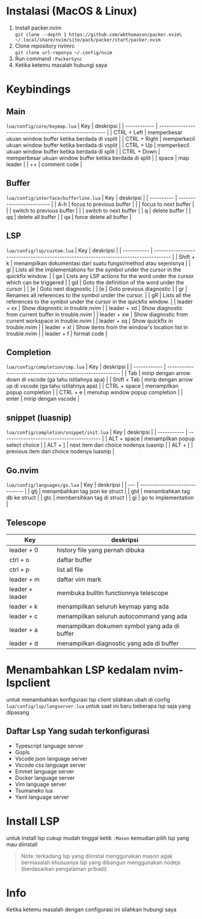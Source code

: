 # Instalasi (MacOS & Linux)
1. Install packer.nvim  
`git clone --depth 1 https://github.com/wbthomason/packer.nvim\
 ~/.local/share/nvim/site/pack/packer/start/packer.nvim`
2. Clone repository nvimrc  
`git clone url-reponya ~/.config/nvim`
3. Run command `:PackerSync`
4. Ketika ketemu masalah hubungi saya


# Keybindings

## Main
`lua/config/core/keymap.lua`
| Key          | deskripsi                                                |
| ------------ | -------------------------------------------------------- |
| CTRL + Left  | memperbesar ukuan window buffer ketika berdada di vsplit |
| CTRL + Right | memperkecil ukuan window buffer ketika berdada di vsplit |
| CTRL + Up    | memperkecil ukuan window buffer ketika berdada di split  |
| CTRL + Down  | memperbesar ukuan window buffer ketika berdada di split  |
| space        | map leader                                               |
| ++           | comment code                                             |

## Buffer 
`lua/config/interface/bufferline.lua`
| Key        | deskripsi                 |
| ---------- | ------------------------- |
| A-h        | focus to previous buffer  |
| <A-l>      | focus to next buffer      |
| <A-H>      | switch to previous buffer |
| <A-L>      | switch to next buffer     |
| <Leader>q  | delete buffer             |
| <Leader>qq | delete all buffer         |
| <Leader>qa | force delete all buffer   |

## LSP
`lua/config/lsp/custom.lua`
| Key         | deskripsi                                                                             |
| ----------- | ------------------------------------------------------------------------------------- |
| Shift + k   | menampilkan dokumentasi dari suatu fungsi/method atau sejenisnya                      |
| gi          | Lists all the implementations for the symbol under the cursor in the quickfix window. |
| ga          | Lists any LSP actions for the word under the cursor which can be triggered            |
| gd          | Goto the definition of the word under the cursor                                      |
| ]e          | Goto next diagnostic                                                                  |
| [e          | Goto previous diagnostic                                                              |
| gr          | Renames all references to the symbol under the cursor.                                |
| gR          | Lists all the references to the symbol under the cursor in the quickfix window.       |
| leader + xx | Show diagnostic in trouble.nvim                                                       |
| leader + xd | Show diagnostic from current buffer in trouble.nvim                                   |
| leader + xw | Show diagnostic from current workspace in trouble.nvim                                |
| leader + xq | Show quickfix in trouble.nvim                                                         |
| leader + xl | Show items from the window's location list in trouble.nvim                            |
| leader + f  | format code                                                                           |

## Completion
`lua/config/completion/cmp.lua`
| Key          | deskripsi                                                  |
| ------------ | ---------------------------------------------------------- |
| Tab          | mirip dengan arrow down di vscode (ga tahu istilahnya apa) |
| Shift + Tab  | mirip dengan arrow up di vscode (ga tahu istilahnya apa)   |
| CTRL + space | menampilkan popup completion                               |
| CTRL + e     | menutup window popup completion                            |
| enter        | mirip dengan vscode                                        |

## snippet (luasnip)
`lua/config/completion/snippet/init.lua`
| Key         | deskripsi                                 |
| ----------- | ----------------------------------------- |
| ALT + space | menampilkan popup select choice           |
| ALT + ]     | next item dari choice nodenya luasnip     |
| ALT + [     | previous item dari choice nodenya luasnip |


## Go.nvim
`lua/config/languages/go.lua`
| Key | deskripsi                      |
| --- | ------------------------------ |
| gtj | menambahkan tag json ke struct |
| gtd | menambahkan tag db ke struct   |
| gtc | membersihkan tag di struct     |
| gi  | go to implementation           |


## Telescope
| Key             | deskripsi                                     |
| --------------- | --------------------------------------------- |
| leader + 0      | history file yang pernah dibuka               |
| ctrl + o        | daftar buffer                                 |
| ctrl + p        | list all file                                 |
| leader + m      | daftar vim mark                               |
| leader + leader | membuka builtin functionnya telescope         |
| leader + k      | menampilkan seluruh keymap yang ada           |
| leader + c      | menampilkan seluruh autocommand yang ada      |
| leader + a      | menampilkan dokumen symbol yang ada di buffer |
| leader + d      | menampilkan diagnostic yang ada di buffer     |


# Menambahkan LSP kedalam nvim-lspclient
untuk menambahkan konfigurasi lsp client silahkan ubah di config
`lua/config/lsp/langserver.lua`
untuk saat ini baru beberapa lsp saja yang dipasang

## Daftar Lsp Yang sudah terkonfigurasi
 - Typescript language server
 - Gopls
 - Vscode json language server
 - Vscode css language server
 - Emmet language server
 - Docker language server
 - Vim language server
 - Tsumaneko lua
 - Yaml language server


# Install LSP 
untuk install lsp cukup mudah tinggal ketik `:Mason` kemudian pilih lsp yang mau diinstall
> Note: terkadang lsp yang diiinstal menggunakan mason agak bermasalah khususnya lsp yang dibangun menggunakan nodejs (berdasarkan pengalaman pribadi)


# Info
Ketika ketemu masalah dengan configurasi ini silahkan hubungi saya 
